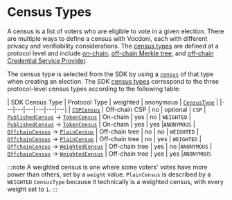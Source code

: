 # Census Types

A census is a list of voters who are eligible to vote in a given election. There are multiple ways to define a census with Vocdoni, each with different privacy and verifiability considerations. The [census types][census] are defined at a protocol level and include [on-chain][on-chain], [off-chain Merkle tree][off-chain], and [off-chain Credential Service Provider][csp]. 

The census type is selected from the SDK by using a [`census`][census-class] of that type when creating an election. The SDK [census types][census-class-hierarchy] correspond to the three protocol-level census types according to the following table:

| SDK Census Type | Protocol Type | weighted  | anonymous | [`CensusType`][census-type] |
|---|---|---|---|---|---|
| [`CSPCensus`][csp-census]  | Off-chain CSP | no | optional | `CSP`
| [`PublishedCensus`][published-census] -> [`TokenCensus`][token-census]  | On-chain | yes | no | `WEIGHTED`
| [`PublishedCensus`][published-census] -> [`TokenCensus`][token-census]  | On-chain | yes | yes |`ANONYMOUS`
| [`OffchainCensus`][off-chain-census] -> [`PlainCensus`][plain-census]  | Off-chain tree | no | no | `WEIGHTED`
| [`OffchainCensus`][off-chain-census] -> [`PlainCensus`][plain-census] | Off-chain tree | no | yes | `WEIGHTED`
| [`OffchainCensus`][off-chain-census] -> [`WeightedCensus`][weighted-census]  | Off-chain tree | yes | no |`ANONYMOUS`
| [`OffchainCensus`][off-chain-census] -> [`WeightedCensus`][weighted-census]  | Off-chain tree | yes | yes |`ANONYMOUS`

:::note 
A weighted census is one where some voters' votes have more power than others, set by a `weight` value. `PlainCensus` is described by a `WEIGHTED` `CensusType` because it technically is a weighted census, with every weight set to `1`.
:::

[on-chain]: /sdk/integration-details/census-types/on-chain
[off-chain]: /sdk/integration-details/census-types/off-chain-tree
[csp]: /sdk/integration-details/census-types/off-chain-csp
[census]: /protocol/census
[census-class]: /sdk/reference/classes/Census
[census-class-hierarchy]: /sdk/reference/classes/Census#hierarchy
[census-type]: /sdk/reference/enums/CensusType
[csp-census]: /sdk/reference/classes/CSPCensus
[published-census]: /sdk/reference/classes/PublishedCensus
[token-census]: /sdk/reference/classes/TokenCensus
[off-chain-census]: /sdk/reference/classes/OffchainCensus
[plain-census]: /sdk/reference/classes/PlainCensus
[weighted-census]: /sdk/reference/classes/WeightedCensus
[census-add]: /sdk/reference/classes/PlainCensus#add